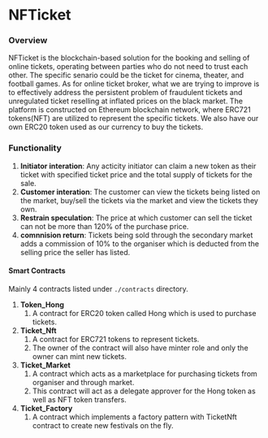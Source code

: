 # NFTicket

### Overview 

NFTicket is the blockchain-based solution for the booking and selling of online tickets, operating between parties who do not need to trust each other. The specific senario could be the ticket for cinema, theater, and football games. As for online ticket broker, what we are trying to improve is to effectively address the persistent problem of fraudulent tickets and unregulated ticket reselling at inflated prices on the black market. The platform is constructed on Ethereum blockchain network, where ERC721 tokens(NFT) are utilized to represent the specific tickets. We also have our own ERC20 token used as our currency to buy the tickets.

### Functionality
1. __Initiator interation__: Any acticity initiator can claim a new token as their ticket with specified ticket price and the total supply of tickets for the sale.
2. __Customer interation__: The customer can view the tickets being listed on the market, buy/sell the tickets via the market and view the tickets they own. 
3. __Restrain speculation__: The price at which customer can sell the ticket can not be more than 120% of the purchase price.
4. __comnnision return__: Tickets being sold through the secondary market adds a commission of 10% to the organiser which is deducted from the selling price the seller has listed.

#### Smart Contracts
Mainly 4 contracts listed under `./contracts` directory.

1. __Token_Hong__ 
    1. A contract for ERC20 token called Hong which is used to purchase tickets.
2. __Ticket_Nft__ 
    1. A contract for ERC721 tokens to represent tickets.
    2. The owner of the contract will also have minter role and only the owner can mint new tickets.
3. __Ticket_Market__ 
    1. A contract which acts as a marketplace for purchasing tickets from organiser and through market.
    2. This contract will act as a delegate approver for the Hong token as well as NFT token transfers.
4. __Ticket_Factory__ 
    1. A contract which implements a factory pattern with TicketNft contract to create new festivals on the fly.